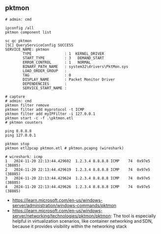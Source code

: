 ## pktmon

```
# admin: cmd

ipconfig /all
pktmon component list

sc qc pktmon
[SC] QueryServiceConfig SUCCESS
SERVICE_NAME: pktmon
        TYPE               : 1  KERNEL_DRIVER
        START_TYPE         : 3   DEMAND_START
        ERROR_CONTROL      : 1   NORMAL
        BINARY_PATH_NAME   : system32\drivers\PktMon.sys
        LOAD_ORDER_GROUP   :
        TAG                : 0
        DISPLAY_NAME       : Packet Monitor Driver
        DEPENDENCIES       :
        SERVICE_START_NAME :
```

```
# capture
# admin: cmd
pktmon filter remove
pktmon filter add myprotocol -t ICMP
pktmon filter add myIPFilter -i 127.0.0.1
pktmon start -c -f .\pktmon.etl
# pktmon counters

ping 8.8.8.8
ping 127.0.0.1

pktmon stop
pktmon etl2pcap pktmon.etl # pktmon.pcapng (wireshark)

# wireshark: icmp
1	2024-11-20 22:13:44.429602	1.2.3.4	8.8.8.8	ICMP	74	0x97e5 (38885)			
2	2024-11-20 22:13:44.429619	1.2.3.4	8.8.8.8	ICMP	74	0x97e5 (38885)			
3	2024-11-20 22:13:44.429624	1.2.3.4	8.8.8.8	ICMP	74	0x97e5 (38885)			
4	2024-11-20 22:13:44.429626	1.2.3.4	8.8.8.8	ICMP	74	0x97e5 (38885)			
```

- https://learn.microsoft.com/en-us/windows-server/administration/windows-commands/pktmon
- https://learn.microsoft.com/en-us/windows-server/networking/technologies/pktmon/pktmon: The tool is especially helpful in virtualization scenarios, like container networking and SDN, because it provides visibility within the networking stack
